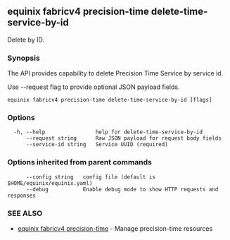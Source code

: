 ## equinix fabricv4 precision-time delete-time-service-by-id

Delete by ID.

### Synopsis

The API provides capability to delete Precision Time Service by service id.

Use --request flag to provide optional JSON payload fields.

```
equinix fabricv4 precision-time delete-time-service-by-id [flags]
```

### Options

```
  -h, --help                help for delete-time-service-by-id
      --request string      Raw JSON payload for request body fields
      --service-id string   Service UUID (required)
```

### Options inherited from parent commands

```
      --config string   config file (default is $HOME/equinix/equinix.yaml)
      --debug           Enable debug mode to show HTTP requests and responses
```

### SEE ALSO

* [equinix fabricv4 precision-time](equinix_fabricv4_precision-time.md)	 - Manage precision-time resources

